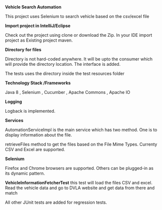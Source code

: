 **Vehicle Search Automation** 

This project uses Selenium to search vehicle based on the csv/excel file

**Import project in IntelliJ/Eclipse**

Check out the project using clone or download the Zip. 
In your IDE import project as Existing project maven.


****Directory for files****

Directory is not hard-coded anywhere. It will be upto the consumer which will provide the directory location. The interface is added.

The tests uses the directory inside the test resources folder


**Technology Stack /Frameworks**

Java 8  ,
Selenium ,
Cucumber ,
Apache Commons ,
Apache IO 

**Logging**

Logback is implemented.

**Services**

AutomationServiceImpl is the main service which has two method. One is to display information about the file.

retrieveFiles method to get the files based on the File Mime Types. Currenty CSV and Excel are supported.


**Selenium**

Firefox and Chrome browsers are supported. Others can be plugged-in as its dynamic pattern.

**VehicleInformationFetcherTest** 
this test will load the files CSV and excel. Read the vehicle data and go to DVLA website and get data from there and match 

All other JUnit tests are added for regression tests.

